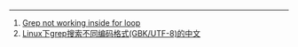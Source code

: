 



---
1. [Grep not working inside for loop](https://unix.stackexchange.com/questions/692372/grep-not-working-inside-for-loop)
2. [Linux下grep搜索不同编码格式(GBK/UTF-8)的中文](https://blog.csdn.net/CCVVF/article/details/119354457)

